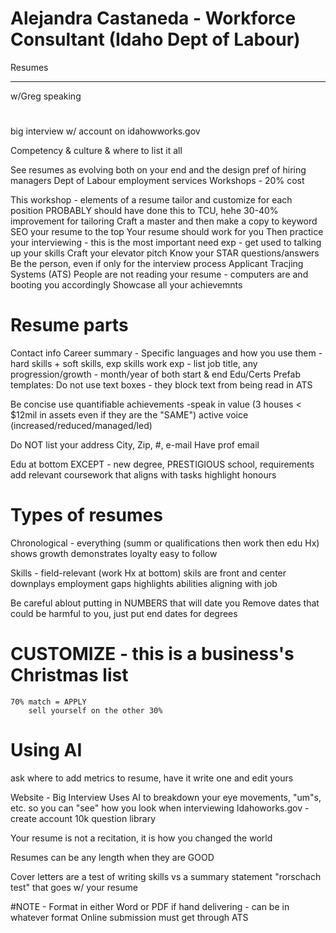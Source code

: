 #   Alejandra Castaneda - Workforce Consultant (Idaho Dept of Labour)
Resumes
******************************************
w/Greg speaking
#
big interview w/ account on idahowworks.gov

Competency & culture & where to list it all

See resumes as evolving both on your end and the design pref of hiring managers
    Dept of Labour employment services
        Workshops - 20% cost

This workshop - elements of a resume
    tailor and customize for each position
        PROBABLY should have done this to TCU, hehe
30-40% improvement for tailoring
Craft a master and then make a copy to keyword SEO your resume to the top
Your resume should work for you
    Then practice your interviewing - this is the most important
        need exp - get used to talking up your skills
    Craft your elevator pitch
        Know your STAR questions/answers
            Be the person, even if only for the interview process
Applicant Tracjing Systems (ATS)
    People are not reading your resume - computers are
        and booting you accordingly
Showcase all your achievemnts

# Resume parts
Contact info
    Career summary
            - Specific languages and how you use them
            - hard skills + soft skills, exp
        skills
            work exp
            - list job title, any progression/growth
            - month/year of both start & end
                Edu/Certs
Prefab templates:
Do not use text boxes - they block text from being read in ATS


Be concise
    use quantifiable achievements
        -speak in value (3 houses < $12mil in assets even if they are the "SAME")
        active voice (increased/reduced/managed/led)

Do NOT list your address
City, Zip, #, e-mail
    Have prof email

Edu at bottom
    EXCEPT - new degree, PRESTIGIOUS school, requirements
        add relevant coursework that aligns with tasks
        highlight honours


#   Types of resumes
Chronological - everything (summ or qualifications then work then edu Hx)
    shows growth
    demonstrates loyalty
    easy to follow

Skills - field-relevant (work Hx at bottom)
    skils are front and center
    downplays employment gaps
    highlights abilities aligning with job

Be careful ablout putting in NUMBERS that will date you
Remove dates that could be harmful to you, just put end dates for degrees

# CUSTOMIZE - this is a business's Christmas list
    70% match = APPLY
        sell yourself on the other 30%

# Using AI

ask where to add metrics to resume, have it write one and edit yours

Website - Big Interview
    Uses AI to breakdown your eye movements, "um"s, etc. so you can "see" how you look when interviewing
Idahoworks.gov - create account
    10k question library

Your resume is not a recitation, it is how you changed the world

Resumes can be any length when they are GOOD

Cover letters are a test of writing skills vs a summary statement
    "rorschach test" that goes w/ your resume

#NOTE - Format in either Word or PDF
    if hand delivering - can be in whatever format
    Online submission must get through ATS
